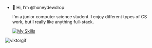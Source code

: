 - 👋 Hi, I’m @honeydewdrop

  I'm a junior computer science student. I enjoy different types of CS
  work, but I really like anything full-stack.
  
  [![My Skills](https://skillicons.dev/icons?i=js,html,css,py,java,cpp,cs,react,vite,nodejs,django,npm,postman,matlab,mongodb,git,unity,figma)](https://skillicons.dev)
  
![viktorgif](https://github.com/user-attachments/assets/0c514303-68cb-4a73-824c-b1bb70c39410)

<!---
honeydewdrop/honeydewdrop is a ✨ special ✨ repository because its `README.md` (this file) appears on your GitHub profile.
You can click the Preview link to take a look at your changes.
--->

